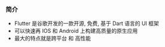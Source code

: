 ### 简介
- Flutter 是谷歌开发的一款开源, 免费, 基于 Dart 语言的 UI 框架
- 可以快速再 IOS 和 Android 上构建高质量的原生应用
- 最大的特点就是跨平台 和 高性能

